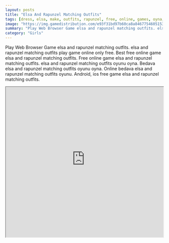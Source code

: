 ```yaml
---
layout: posts
title: "Elsa And Rapunzel Matching Outfits"
tags: [dress, elsa, make, outfits, rapunzel, free, online, games, oyna, game, free, games, play, play, games]
image: "https://img.gamedistribution.com/e93f31bd97b60ca8a84677546051539c.jpg"
summary: "Play Web Browser Game elsa and rapunzel matching outfits. elsa and rapunzel matching outfits play game online only free. Best free online game elsa and rapunzel matching outfits. Free online game elsa and rapunzel matching outfits. elsa and rapunzel matching outfits oyunu oyna. Bedava elsa and rapunzel matching outfits oyunu oyna. Online bedava elsa and rapunzel matching outfits oyunu. Android, ios free game elsa and rapunzel matching outfits."
category: "Girls"
---
```


Play Web Browser Game elsa and rapunzel matching outfits. elsa and rapunzel matching outfits play game online only free. Best free online game elsa and rapunzel matching outfits. Free online game elsa and rapunzel matching outfits. elsa and rapunzel matching outfits oyunu oyna. Bedava elsa and rapunzel matching outfits oyunu oyna. Online bedava elsa and rapunzel matching outfits oyunu. Android, ios free game elsa and rapunzel matching outfits.

<iframe width="100%" height="480px;" src="https://flash.gamedistribution.com?game=e93f31bd97b60ca8a84677546051539c"></iframe>